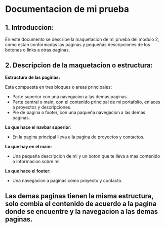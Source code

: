 # Documentacion de mi prueba
## 1. Introduccion:
En este documento se describe la maquetacion de mi prueba del modulo 2, como estan conformadas las paginas y pequeñas descripciones de los botones o links a otras paginas.

## 2. Descripcion de la maquetacion o estructura:
**Estructura de las paginas:**

Esta compuesta en tres bloques o areas principales:

- Parte superior con una navegacion a las demas paginas.
- Parte central o main, con el contenido principal de mi portafolio, enlaces a proyectos y descripciones.
- Pie de pagina o footer, con una paqueña navegacion a las demas paginas.

**Lo que hace el navbar superior:**

- En la pagina principal lleva a la pagina de proyectos y contactos.

**Lo que hay en el main:**

- Una pequeña descripcion de mi y un boton que te lleva a mas contenido o informacion sobre mi.

**Lo que hace el footer:**

- Una navegacion a paginas como proyecto y contacto.


##  Las demas paginas tienen la misma estructura, solo combia el contenido de acuerdo a la pagina donde se encuentre y la navegacion a las demas paginas.
